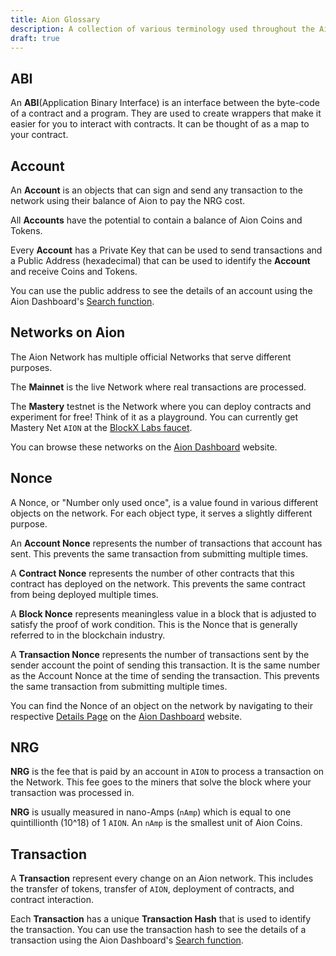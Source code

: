 ```yaml
---
title: Aion Glossary
description: A collection of various terminology used throughout the Aion docs site.
draft: true
---
```


## ABI

An **ABI**(Application Binary Interface) is an interface between the byte-code of a contract and a program. They are used to create wrappers that make it easier for you to interact with contracts. It can be thought of as a map to your contract.

## Account

An **Account** is an objects that can sign and send any transaction to the network using their balance of Aion to pay the NRG cost.

All **Accounts** have the potential to contain a balance of Aion Coins and Tokens.

Every **Account** has a Private Key that can be used to send transactions and a Public Address (hexadecimal) that can be used to identify the **Account** and receive Coins and Tokens.

You can use the public address to see the details of an account using the Aion Dashboard's [Search function](/developers/tools/dashboard/using-search-function.md).

## Networks on Aion

The Aion Network has multiple official Networks that serve different purposes.

The **Mainnet** is the live Network where real transactions are processed.

The **Mastery** testnet is the Network where you can deploy contracts and experiment for free! Think of it as a playground. You can currently get Mastery Net `AION` at the [BlockX Labs faucet](https://faucets.blockxlabs.com/).

You can browse these networks on the [Aion Dashboard](https://mainnet.aion.network/#/dashboard) website.

## Nonce

A Nonce, or "Number only used once", is a value found in various different objects on the network. For each object type, it serves a slightly different purpose.

An **Account Nonce** represents the number of transactions that account has sent. This prevents the same transaction from submitting multiple times.

A **Contract Nonce** represents the number of other contracts that this contract has deployed on the network. This prevents the same contract from being deployed multiple times.

A **Block Nonce** represents meaningless value in a block that is adjusted to satisfy the proof of work condition. This is the Nonce that is generally referred to in the blockchain industry.

A **Transaction Nonce** represents the number of transactions sent by the sender account the point of sending this transaction. It is the same number as the Account Nonce at the time of sending the transaction. This prevents the same transaction from submitting multiple times.

You can find the Nonce of an object on the network by navigating to their respective [Details Page](/developers/tools/dashboard/_index.md#Details-Pages) on the [Aion Dashboard](https://mainnet.aion.network/#/dashboard) website.

## NRG

**NRG** is the fee that is paid by an account in `AION` to process a transaction on the Network. This fee goes to the miners that solve the block where your transaction was processed in.

**NRG** is usually measured in nano-Amps (`nAmp`) which is equal to one quintillionth (10^18) of 1 `AION`. An `nAmp` is the smallest unit of Aion Coins.

## Transaction

A **Transaction** represent every change on an Aion network. This includes the transfer of tokens, transfer of `AION`, deployment of contracts, and contract interaction.

Each **Transaction** has a unique **Transaction Hash** that is used to identify the transaction. You can use the transaction hash to see the details of a transaction using the Aion Dashboard's [Search function](/developers/tools/dashboard/using-search-function.md).
